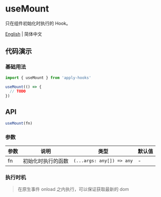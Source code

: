 # useMount

只在组件初始化时执行的 Hook。

[English](https://github.com/a572251465/w-hooks/blob/main/packages/src/useMount/index.en-US.md) | 简体中文

## 代码演示

### 基础用法

```js
import { useMount } from 'apply-hooks'

useMount(() => {
  // TODO
})
```

## API

```typescript
useMount(fn)
```

### 参数

| 参数 | 说明               | 类型                      | 默认值 |
| ---- | ------------------ | ------------------------- | ------ |
| fn   | 初始化时执行的函数 | `(...args: any[]) => any` | -      |

### 执行时机

> 在原生事件 onload 之内执行，可以保证获取最新的 dom
